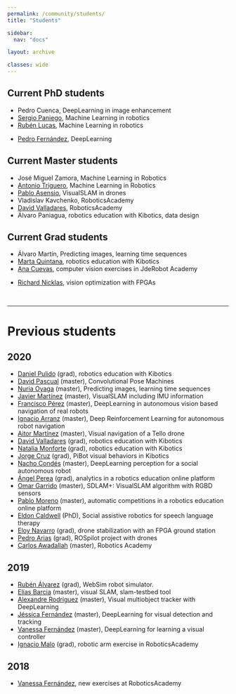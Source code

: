 ```yaml
---
permalink: /community/students/
title: "Students"

sidebar:
  nav: "docs"

layout: archive

classes: wide
---
```



## Current PhD students
  - Pedro Cuenca, DeepLearning in image enhancement
  - [Sergio Paniego](https://github.com/RoboticsLabURJC/2019-phd-sergio-paniego), Machine Learning in robotics
  - [Rubén Lucas](https://github.com/RoboticsLabURJC/2020-phd-ruben-lucas), Machine Learning in robotics
<!---  - [Luis Caiza](https://github.com/RoboticsLabURJC/2018-phd-luis-caiza), vision in drones -->
  - [Pedro Fernández](https://github.com/RoboticsLabURJC/2018-phd-pedro-fernandez), DeepLearning 
<!--  - [Alberto Martín](https://roboticslaburjc.github.io/2019-phd-alberto-martin), Reinforcement Learning -->
<!--  - [Francisco Rivas](https://github.com/RoboticsLabURJC/2017-phd-francisco-rivas), DeepLearning -->


## Current Master students
  - José Miguel Zamora, Machine Learning in Robotics
  - [Antonio Triguero](https://roboticslaburjc.github.io/2020-tfm-antonio-triguero), Machine Learning in Robotics
  - [Pablo Asensio](https://roboticslaburjc.github.io/2020-tfm-pablo-asensio), VisualSLAM in drones
  - Vladislav Kavchenko, RoboticsAcademy
  - [David Valladares](https://roboticslaburjc.github.io/2020-tfm-david-valladares), RoboticsAcademy
  - Álvaro Paniagua, robotics education with Kibotics, data design
<!---  - Mikel Díez, visual perception on an autonomous boat  -->
<!---  - [Francisco J. Palacios](https://roboticslaburjc.github.io/2018-tfm-Francisco-Palacios), SDSLAMmobile: visualSLAM in Android for Augmented Reality applications. -->




## Current Grad students
  - Álvaro Martín, Predicting images, learning time sequences
  - [Marta Quintana](https://roboticslaburjc.github.io/2020-tfg-marta-quintana), robotics education with Kibotics
  - [Ana Cuevas](https://github.com/RoboticsLabURJC/2019-tfg-ana-cuevas), computer vision exercises in JdeRobot Academy
<!---  - [Rodrigo Pacheco](https://github.com/RoboticsLabURJC/2018-tfg-rodrigo-pacheco), Tello drones support in Kibotics -->
<!---  - [Sergio Lorenzo](https://github.com/RoboticsLabURJC/2018-tfg-sergio-lorenzo), VisualCircuit robot programming tool in Python -->
<!---  - [Eva García](https://github.com/RoboticsLabURJC/2017-tfg-eva_garcia), mbot support in Kibotics -->
  - [Richard Nicklas](https://roboticslaburjc.github.io/2017-tfg-richard-nicklas), vision optimization with FPGAs



&nbsp;
&nbsp;

***

# Previous students

## 2020
  - [Daniel Pulido](https://github.com/RoboticsLabURJC/2020-tfg-daniel-pulido) (grad), robotics education with Kibotics
  - [David Pascual](https://roboticslaburjc.github.io/2017-tfm-david-pascual/) (master), Convolutional Pose Machines
  - [Nuria Oyaga](https://roboticslaburjc.github.io/2017-tfm-nuria-oyaga/logbook/) (master), Predicting images, learning time sequences
  - [Javier Martínez](https://roboticslaburjc.github.io/2018-tfm-javier-martinez) (master), VisualSLAM including IMU information
  - [Francisco Pérez](https://roboticslaburjc.github.io/2017-tfm-francisco-perez) (master), DeepLearning in autonomous vision based navigation of real robots
  - [Ignacio Arranz](https://roboticslaburjc.github.io/2019-tfm-ignacio-arranz) (master), Deep Reinforcement Learning for autonomous robot navigation
  - [Aitor Martínez](https://roboticslaburjc.github.io/2019-tfm-aitor-martinez) (master), Visual navigation of a Tello drone
  - [David Valladares](https://roboticslaburjc.github.io/2019-tfg-david-valladares) (grad), robotics education with Kibotics
  - [Natalia Monforte](https://roboticslaburjc.github.io/2019-tfg-natalia-monforte) (grad), robotics education with Kibotics
  - [Jorge Cruz](https://github.com/RoboticsLabURJC/2019-tfg-jorge-cruz) (grad), PiBot visual behaviors in Kibotics
  - [Nacho Condés](https://roboticslaburjc.github.io/2019-tfm-nacho_condes/) (master), DeepLearning perception for a social autonomous robot
  - [Ángel Perea](https://roboticslaburjc.github.io/2019-tfg-angel-perea/) (grad), analytics in a robotics education online platform
  - [Omar Garrido](https://roboticslaburjc.github.io/2019-tfm-omar-garrido) (master), SDLAM+: VisualSLAM algorithm with RGBD sensors
  - [Pablo Moreno](https://roboticslaburjc.github.io/2019-tfm-pablo-moreno/) (master), automatic competitions in a robotics education online platform
  - [Eldon Caldwell](https://gsyc.urjc.es/jmplaza/students/phd-eldon_caldwell-2020.pdf) (PhD), Social assistive robotics for speech language therapy
  - [Eloy Navarro](https://github.com/RoboticsLabURJC/2018-tfg-eloy-navarro) (grad), drone stabilization with an FPGA ground station	 
  - [Pedro Arias](https://github.com/RoboticsLabURJC/2019-tfg-pedro-arias) (grad), ROSpilot project with drones
  - [Carlos Awadallah](https://gsyc.urjc.es/jmplaza/students/tfm-academy-carlos_awadallah-2020.pdf) (master), Robotics Academy
  
## 2019
  - [Rubén Álvarez](https://roboticslaburjc.github.io/2019-tfg-ruben-alvarez) (grad), WebSim robot simulator.
  - [Elías Barcia](https://roboticslaburjc.github.io/2017-tfm-elias-barcia) (master), visual SLAM, slam-testbed tool
  - [Alexandre Rodríguez](https://roboticslaburjc.github.io/2017-tfm-alexandre-rodriguez) (master), Visual multiobject tracker with DeepLearning
  - [Jéssica Fernández](https://roboticslaburjc.github.io/2018-tfm-Jessica-Fernandez) (master), DeepLearning for visual detection and tracking
  - [Vanessa Fernández](https://roboticslaburjc.github.io/2017-tfm-vanessa-fernandez) (master), DeepLearning for learning a visual controller
  - [Ignacio Malo](http://roboticslaburjc.github.io/2016-tfg-Ignacio-Malo) (grad), robotic arm exercise in RoboticsAcademy



## 2018


  - [Vanessa Fernández](http://roboticslaburjc.github.io/2016-tfg-vanessa-fernandez), new exercises at RoboticsAcademy


